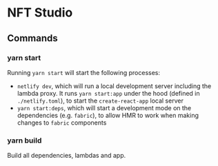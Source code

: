 # NFT Studio

## Commands

### yarn start

Running `yarn start` will start the following processes:

- `netlify dev`, which will run a local development server including the lambda proxy. It runs `yarn start:app` under the hood (defined in `./netlify.toml`), to start the `create-react-app` local server
- `yarn start:deps`, which will start a development mode on the dependencies (e.g. `fabric`), to allow HMR to work when making changes to `fabric` components

### yarn build

Build all dependencies, lambdas and app.
